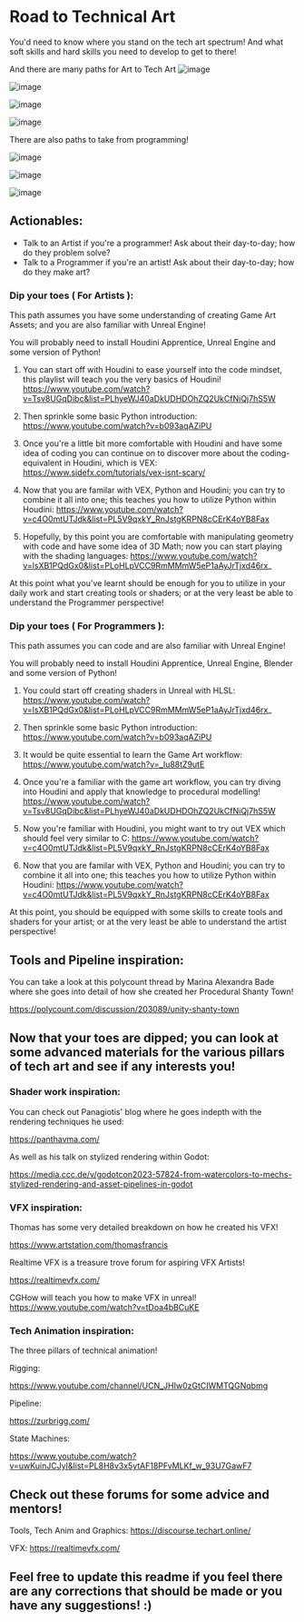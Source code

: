 # Road to Technical Art
You'd need to know where you stand on the tech art spectrum!
And what soft skills and hard skills you need to develop to get to there!

And there are many paths for Art to Tech Art
![image](https://github.com/tov952/TECH-ART-PATH/assets/59757164/7c5ff18b-cc82-4648-8705-ce016925b0e3)

![image](https://github.com/tov952/TECH-ART-PATH/assets/59757164/8d95fe44-0ac6-4033-9232-703c0082292f)

![image](https://github.com/tov952/TECH-ART-PATH/assets/59757164/6fe6648e-c0dd-4b1e-af71-0921c5dc4f99)

![image](https://github.com/tov952/TECH-ART-PATH/assets/59757164/449feae3-c74a-4bee-8343-185460f8900d)

There are also paths to take from programming!

![image](https://github.com/tov952/TECH-ART-PATH/assets/59757164/11e56a1a-b9de-4790-acf6-63db357155e6)

![image](https://github.com/tov952/TECH-ART-PATH/assets/59757164/527eb8f2-325f-4a42-95d3-a5e8acb5ef2f)

![image](https://github.com/tov952/TECH-ART-PATH/assets/59757164/657f0b33-0fb8-4b0c-9910-71a4ee08659f)



## Actionables:
- Talk to an Artist if you're a programmer!  Ask about their day-to-day; how do they problem solve?
- Talk to a Programmer if you're an artist! Ask about their day-to-day; how do they make art?

### Dip your toes ( For Artists ):
This path assumes you have some understanding of creating Game Art Assets; and you are also familiar with Unreal Engine!

You will probably need to install Houdini Apprentice, Unreal Engine and some version of Python!


1. You can start off with Houdini to ease yourself into the code mindset, this playlist will teach you the very basics of Houdini! https://www.youtube.com/watch?v=Tsv8UGqDibc&list=PLhyeWJ40aDkUDHDOhZQ2UkCfNiQj7hS5W

2. Then sprinkle some basic Python introduction:  https://www.youtube.com/watch?v=b093aqAZiPU

4. Once you're a little bit more comfortable with Houdini and have some idea of coding you can continue on to discover more about the coding-equivalent in Houdini, which is VEX:  https://www.sidefx.com/tutorials/vex-isnt-scary/

4. Now that you are familar with VEX, Python and Houdini; you can try to combine it all into one; this teaches you how to utilize Python within Houdini:  https://www.youtube.com/watch?v=c4O0mtUTJdk&list=PL5V9qxkY_RnJstgKRPN8cCErK4oYB8Fax

5. Hopefully, by this point you are comfortable with manipulating geometry with code and have some idea of 3D Math; now you can start playing with the shading languages:  https://www.youtube.com/watch?v=lsXB1PQdGx0&list=PLoHLpVCC9RmMMmW5eP1aAyJrTjxd46rx_

At this point what you've learnt should be enough for you to utilize in your daily work and start creating tools or shaders; or at the very least be able to understand the Programmer perspective!

### Dip your toes ( For Programmers ):
This path assumes you can code and are also familiar with Unreal Engine!

You will probably need to install Houdini Apprentice, Unreal Engine, Blender and some version of Python!

1. You could start off creating shaders in Unreal with HLSL: https://www.youtube.com/watch?v=lsXB1PQdGx0&list=PLoHLpVCC9RmMMmW5eP1aAyJrTjxd46rx_

2. Then sprinkle some basic Python introduction:  https://www.youtube.com/watch?v=b093aqAZiPU

3. It would be quite essential to learn the Game Art workflow: https://www.youtube.com/watch?v=_Iu88tZ9utE

4. Once you're a familiar with the game art workflow, you can try diving into Houdini and apply that knowledge to procedural modelling! https://www.youtube.com/watch?v=Tsv8UGqDibc&list=PLhyeWJ40aDkUDHDOhZQ2UkCfNiQj7hS5W

5. Now you're familiar with Houdini, you might want to try out VEX which should feel very similar to C:  https://www.youtube.com/watch?v=c4O0mtUTJdk&list=PL5V9qxkY_RnJstgKRPN8cCErK4oYB8Fax

6. Now that you are familar with VEX, Python and Houdini; you can try to combine it all into one; this teaches you how to utilize Python within Houdini:  https://www.youtube.com/watch?v=c4O0mtUTJdk&list=PL5V9qxkY_RnJstgKRPN8cCErK4oYB8Fax

At this point, you should be equipped with some skills to create tools and shaders for your artist; or at the very least be able to understand the artist perspective!

## Tools and Pipeline inspiration:
You can take a look at this polycount thread by Marina Alexandra Bade where she goes into detail of how she created her Procedural Shanty Town!

https://polycount.com/discussion/203089/unity-shanty-town


## Now that your toes are dipped; you can look at some advanced materials for the various pillars of tech art and see if any interests you!

### Shader work inspiration:
You can check out Panagiotis' blog where he goes indepth with the rendering techniques he used:

https://panthavma.com/

As well as his talk on stylized rendering within Godot: 

https://media.ccc.de/v/godotcon2023-57824-from-watercolors-to-mechs-stylized-rendering-and-asset-pipelines-in-godot

### VFX inspiration: 
Thomas has some very detailed breakdown on how he created his VFX! 

https://www.artstation.com/thomasfrancis

Realtime VFX is a treasure trove forum for aspiring VFX Artists! 

https://realtimevfx.com/

CGHow will teach you how to make VFX in unreal!
https://www.youtube.com/watch?v=tDoa4bBCuKE

### Tech Animation inspiration:

The three pillars of technical animation!

Rigging:

https://www.youtube.com/channel/UCN_JHIw0zGtCIWMTQGNqbmg

Pipeline:

https://zurbrigg.com/

State Machines:

https://www.youtube.com/watch?v=uwKuinJCJyI&list=PL8H8v3x5ytAF18PFvMLKf_w_93U7GawF7

## Check out these forums for some advice and mentors! 

Tools, Tech Anim and Graphics:
https://discourse.techart.online/

VFX:
https://realtimevfx.com/

## Feel free to update this readme if you feel there are any corrections that should be made or you have any suggestions! :)




